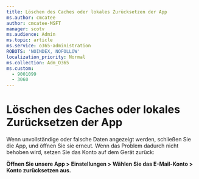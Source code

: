 ```yaml
---
title: Löschen des Caches oder lokales Zurücksetzen der App
ms.author: cmcatee
author: cmcatee-MSFT
manager: scotv
ms.audience: Admin
ms.topic: article
ms.service: o365-administration
ROBOTS: 'NOINDEX, NOFOLLOW'
localization_priority: Normal
ms.collection: Adm_O365
ms.custom:
  - 9001099
  - 3060
---
```


# <a name="clear-the-cache-or-locally-reset-the-app"></a>Löschen des Caches oder lokales Zurücksetzen der App

Wenn unvollständige oder falsche Daten angezeigt werden, schließen Sie die App, und öffnen Sie sie erneut.  Wenn das Problem dadurch nicht behoben wird, setzen Sie das Konto auf dem Gerät zurück: 

**Öffnen Sie unsere App > Einstellungen > Wählen Sie das E-Mail-Konto > Konto zurücksetzen aus.**